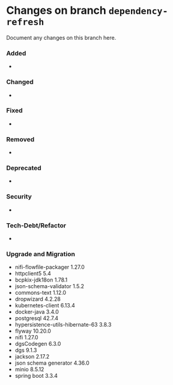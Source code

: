# Changes on branch `dependency-refresh`
Document any changes on this branch here.
### Added
- 

### Changed
- 

### Fixed
- 

### Removed
- 

### Deprecated
- 

### Security
- 

### Tech-Debt/Refactor
- 

### Upgrade and Migration
- nifi-flowfile-packager 1.27.0
- httpclient5 5.4
- bcpkix-jdk18on 1.78.1
- json-schema-validator 1.5.2
- commons-text 1.12.0
- dropwizard 4.2.28
- kubernetes-client 6.13.4
- docker-java 3.4.0
- postgresql 42.7.4
- hypersistence-utils-hibernate-63 3.8.3
- flyway 10.20.0
- nifi 1.27.0
- dgsCodegen 6.3.0
- dgs 9.1.3
- jackson 2.17.2
- json schema generator 4.36.0
- minio 8.5.12
- spring boot 3.3.4
